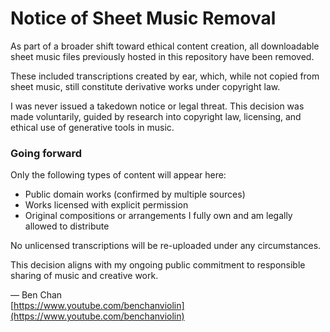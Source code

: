 # Notice of Sheet Music Removal

As part of a broader shift toward ethical content creation, all downloadable sheet music files previously hosted in this repository have been removed.

These included transcriptions created by ear, which, while not copied from sheet music, still constitute derivative works under copyright law.

I was never issued a takedown notice or legal threat. This decision was made voluntarily, guided by research into copyright law, licensing, and ethical use of generative tools in music.

### Going forward

Only the following types of content will appear here:

- Public domain works (confirmed by multiple sources)
- Works licensed with explicit permission
- Original compositions or arrangements I fully own and am legally allowed to distribute

No unlicensed transcriptions will be re-uploaded under any circumstances.

This decision aligns with my ongoing public commitment to responsible sharing of music and creative work.

— Ben Chan  
[https://www.youtube.com/benchanviolin](https://www.youtube.com/benchanviolin)


